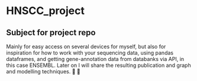 # HNSCC_project

## Subject for project repo
Mainly for easy access on several devices for myself, but also for inspiration for
how to work with your sequencing data, using pandas dataframes, and getting gene-annotation data
from databanks via API, in this case ENSEMBL.
Later on I will share the resulting publication and graph and modelling techniques.
:panda_face: :snake:
